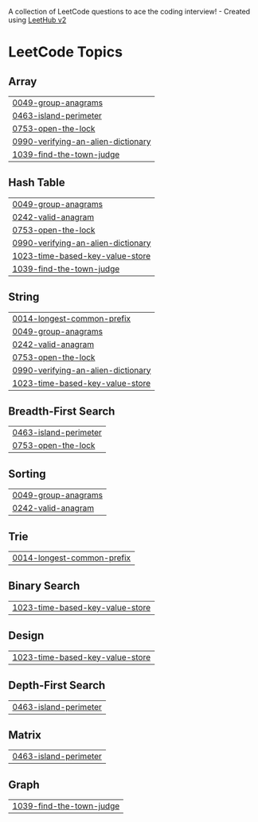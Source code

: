 A collection of LeetCode questions to ace the coding interview! - Created using [LeetHub v2](https://github.com/arunbhardwaj/LeetHub-2.0)
<!---LeetCode Topics Start-->
# LeetCode Topics
## Array
|  |
| ------- |
| [0049-group-anagrams](https://github.com/MrSanketPrajapatissp/Java-DSA-/tree/master/0049-group-anagrams) |
| [0463-island-perimeter](https://github.com/MrSanketPrajapatissp/Java-DSA-/tree/master/0463-island-perimeter) |
| [0753-open-the-lock](https://github.com/MrSanketPrajapatissp/Java-DSA-/tree/master/0753-open-the-lock) |
| [0990-verifying-an-alien-dictionary](https://github.com/MrSanketPrajapatissp/Java-DSA-/tree/master/0990-verifying-an-alien-dictionary) |
| [1039-find-the-town-judge](https://github.com/MrSanketPrajapatissp/Java-DSA-/tree/master/1039-find-the-town-judge) |
## Hash Table
|  |
| ------- |
| [0049-group-anagrams](https://github.com/MrSanketPrajapatissp/Java-DSA-/tree/master/0049-group-anagrams) |
| [0242-valid-anagram](https://github.com/MrSanketPrajapatissp/Java-DSA-/tree/master/0242-valid-anagram) |
| [0753-open-the-lock](https://github.com/MrSanketPrajapatissp/Java-DSA-/tree/master/0753-open-the-lock) |
| [0990-verifying-an-alien-dictionary](https://github.com/MrSanketPrajapatissp/Java-DSA-/tree/master/0990-verifying-an-alien-dictionary) |
| [1023-time-based-key-value-store](https://github.com/MrSanketPrajapatissp/Java-DSA-/tree/master/1023-time-based-key-value-store) |
| [1039-find-the-town-judge](https://github.com/MrSanketPrajapatissp/Java-DSA-/tree/master/1039-find-the-town-judge) |
## String
|  |
| ------- |
| [0014-longest-common-prefix](https://github.com/MrSanketPrajapatissp/Java-DSA-/tree/master/0014-longest-common-prefix) |
| [0049-group-anagrams](https://github.com/MrSanketPrajapatissp/Java-DSA-/tree/master/0049-group-anagrams) |
| [0242-valid-anagram](https://github.com/MrSanketPrajapatissp/Java-DSA-/tree/master/0242-valid-anagram) |
| [0753-open-the-lock](https://github.com/MrSanketPrajapatissp/Java-DSA-/tree/master/0753-open-the-lock) |
| [0990-verifying-an-alien-dictionary](https://github.com/MrSanketPrajapatissp/Java-DSA-/tree/master/0990-verifying-an-alien-dictionary) |
| [1023-time-based-key-value-store](https://github.com/MrSanketPrajapatissp/Java-DSA-/tree/master/1023-time-based-key-value-store) |
## Breadth-First Search
|  |
| ------- |
| [0463-island-perimeter](https://github.com/MrSanketPrajapatissp/Java-DSA-/tree/master/0463-island-perimeter) |
| [0753-open-the-lock](https://github.com/MrSanketPrajapatissp/Java-DSA-/tree/master/0753-open-the-lock) |
## Sorting
|  |
| ------- |
| [0049-group-anagrams](https://github.com/MrSanketPrajapatissp/Java-DSA-/tree/master/0049-group-anagrams) |
| [0242-valid-anagram](https://github.com/MrSanketPrajapatissp/Java-DSA-/tree/master/0242-valid-anagram) |
## Trie
|  |
| ------- |
| [0014-longest-common-prefix](https://github.com/MrSanketPrajapatissp/Java-DSA-/tree/master/0014-longest-common-prefix) |
## Binary Search
|  |
| ------- |
| [1023-time-based-key-value-store](https://github.com/MrSanketPrajapatissp/Java-DSA-/tree/master/1023-time-based-key-value-store) |
## Design
|  |
| ------- |
| [1023-time-based-key-value-store](https://github.com/MrSanketPrajapatissp/Java-DSA-/tree/master/1023-time-based-key-value-store) |
## Depth-First Search
|  |
| ------- |
| [0463-island-perimeter](https://github.com/MrSanketPrajapatissp/Java-DSA-/tree/master/0463-island-perimeter) |
## Matrix
|  |
| ------- |
| [0463-island-perimeter](https://github.com/MrSanketPrajapatissp/Java-DSA-/tree/master/0463-island-perimeter) |
## Graph
|  |
| ------- |
| [1039-find-the-town-judge](https://github.com/MrSanketPrajapatissp/Java-DSA-/tree/master/1039-find-the-town-judge) |
<!---LeetCode Topics End-->